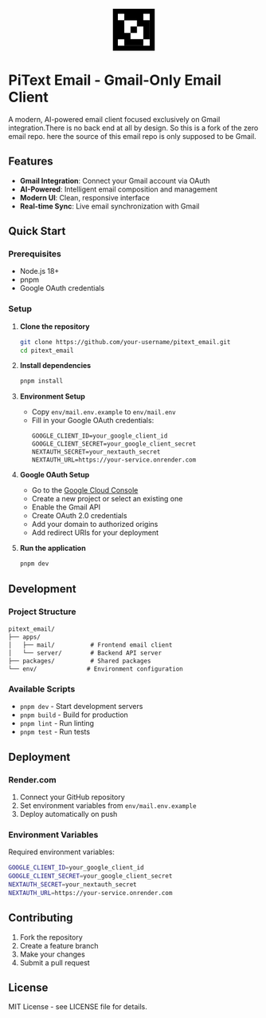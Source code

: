 <p align="center">
  <picture>
    <source srcset="apps/mail/public/white-icon.svg" media="(prefers-color-scheme: dark)">
    <img src="apps/mail/public/black-icon.svg" alt="Zero Logo" width="64" style="background-color: #000; padding: 10px;"/>
  </picture>
</p>

# PiText Email - Gmail-Only Email Client

A modern, AI-powered email client focused exclusively on Gmail integration.There is no back end at all by design. So this is a fork of the zero email repo. here the source of this email repo is only supposed to be Gmail.

## Features

- **Gmail Integration**: Connect your Gmail account via OAuth
- **AI-Powered**: Intelligent email composition and management
- **Modern UI**: Clean, responsive interface
- **Real-time Sync**: Live email synchronization with Gmail

## Quick Start

### Prerequisites

- Node.js 18+ 
- pnpm
- Google OAuth credentials

### Setup

1. **Clone the repository**
   ```bash
   git clone https://github.com/your-username/pitext_email.git
   cd pitext_email
   ```

2. **Install dependencies**
   ```bash
   pnpm install
   ```

3. **Environment Setup**
   - Copy `env/mail.env.example` to `env/mail.env`
   - Fill in your Google OAuth credentials:
     ```
     GOOGLE_CLIENT_ID=your_google_client_id
     GOOGLE_CLIENT_SECRET=your_google_client_secret
     NEXTAUTH_SECRET=your_nextauth_secret
     NEXTAUTH_URL=https://your-service.onrender.com
     ```

4. **Google OAuth Setup**
   - Go to the [Google Cloud Console](https://console.cloud.google.com/)
   - Create a new project or select an existing one
   - Enable the Gmail API
   - Create OAuth 2.0 credentials
   - Add your domain to authorized origins
   - Add redirect URIs for your deployment

5. **Run the application**
   ```bash
   pnpm dev
   ```

## Development

### Project Structure

```
pitext_email/
├── apps/
│   ├── mail/          # Frontend email client
│   └── server/        # Backend API server
├── packages/          # Shared packages
└── env/              # Environment configuration
```

### Available Scripts

- `pnpm dev` - Start development servers
- `pnpm build` - Build for production
- `pnpm lint` - Run linting
- `pnpm test` - Run tests

## Deployment

### Render.com

1. Connect your GitHub repository
2. Set environment variables from `env/mail.env.example`
3. Deploy automatically on push

### Environment Variables

Required environment variables:

```bash
GOOGLE_CLIENT_ID=your_google_client_id
GOOGLE_CLIENT_SECRET=your_google_client_secret
NEXTAUTH_SECRET=your_nextauth_secret
NEXTAUTH_URL=https://your-service.onrender.com
```

## Contributing

1. Fork the repository
2. Create a feature branch
3. Make your changes
4. Submit a pull request

## License

MIT License - see LICENSE file for details.
